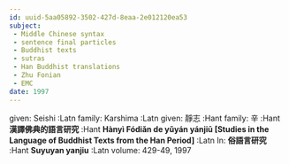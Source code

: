 ```yaml
---
id: uuid-5aa05892-3502-427d-8eaa-2e012120ea53
subject: 
 - Middle Chinese syntax
 - sentence final particles
 - Buddhist texts
 - sutras
 - Han Buddhist translations
 - Zhu Fonian
 - EMC
date: 1997
---
```


given: Seishi :Latn
family: Karshima :Latn
given: 靜志 :Hant
family: 辛 :Hant
**漢譯佛典的語言研究** :Hant
**Hànyì Fódiǎn de yǔyán yánjiū [Studies in the Language of Buddhist Texts from the Han Period]** :Latn
In: 
**俗語言研究** :Hant
**Suyuyan yanjiu** :Latn
volume: 429-49, 1997